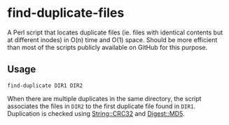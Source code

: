 # find-duplicate-files
A Perl script that locates duplicate files (ie. files with identical contents but at different inodes) in O(n) time and O(1) space. Should be more efficient than most of the scripts publicly available on GitHub for this purpose.

Usage
-----
    find-duplicate DIR1 DIR2

When there are multiple duplicates in the same directory, the script associates the files in `DIR2` to the first duplicate file found in `DIR1`. Duplication is checked using [String::CRC32](http://search.cpan.org/~soenke/String-CRC32-1.5/CRC32.pod) and [Digest::MD5](http://search.cpan.org/~gaas/Digest-MD5-2.54/MD5.pm).
